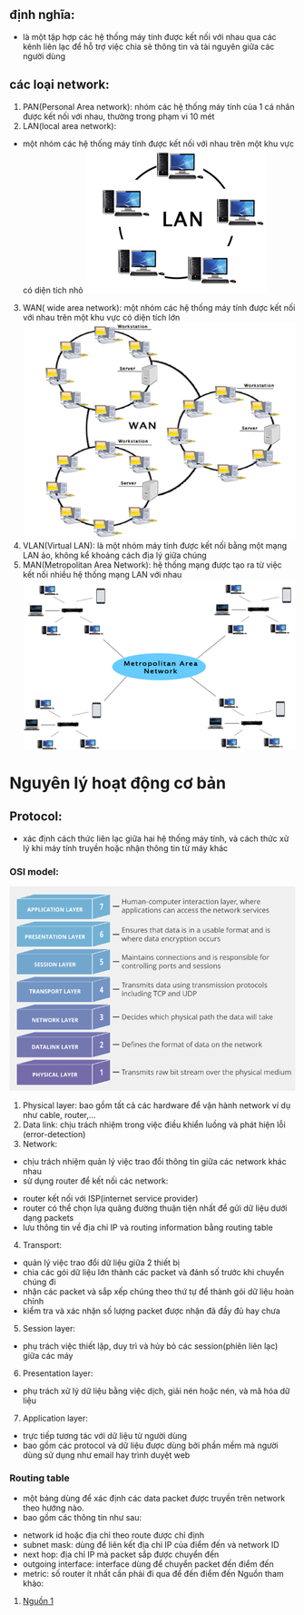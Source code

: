 ## định nghĩa:
- là một tập hợp các hệ thống máy tính được kết nối với nhau qua các kênh liên lạc để hỗ trợ việc chia sẻ thông tin và tài nguyên giữa các người dùng
## các loại network:

1. PAN(Personal Area network): nhóm các hệ thống máy tính của 1 cá nhân được kết nối với nhau, thường trong phạm vi 10 mét
2. LAN(local area network):
- một nhóm các hệ thống máy tính được kết nối với nhau trên một khu vực có diện tích nhỏ
![LAN](./images/LAN.png)
3. WAN( wide area network): một nhóm các hệ thống máy tính được kết nối với nhau trên một khu vực có diện tích lớn
![WAN](./images/WAN.png)
4. VLAN(Virtual LAN): là một nhóm máy tính được kết nối bằng một mạng LAN ảo, không kể khoảng cách địa lý giữa chúng
5. MAN(Metropolitan Area Network): hệ thống mạng được tạo ra từ việc kết nối nhiều hệ thống mạng LAN với nhau
![MAN](./images/MAN.png)
# Nguyên lý hoạt động cơ bản
## Protocol:
- xác định cách thức liên lạc giữa hai hệ thống máy tính, và cách thức xử lý khi máy tính truyền hoặc nhận thông tin từ máy khác
### OSI model:
![OSI](./images/Osi_model.png)
1. Physical layer: bao gồm tất cả các hardware để vận hành network ví dụ như cable, router,...
2. Data link: chịu trách nhiệm trong việc điều khiển luồng và phát hiện lỗi (error-detection)
3. Network: 
- chịu trách nhiệm quản lý việc trao đổi thông tin giữa các network khác nhau
- sử dụng router để kết nối các network:
+ router kết nối với ISP(internet service provider)
+ router có thể chọn lựa quãng đường thuận tiện nhất để gửi dữ liệu dưới dạng packets
+ lưu thông tin về địa chỉ IP và routing information bằng routing table
4. Transport: 
- quản lý việc trao đổi dữ liệu giữa 2 thiết bị
- chia các gói dữ liệu lớn thành các packet và đánh số trước khi chuyển chúng đi
- nhận các packet và sắp xếp chúng theo thứ tự để thành gói dữ liệu hoàn chỉnh
- kiểm tra và xác nhận số lượng packet được nhận đã đầy đủ hay chưa
5. Session layer:
- phụ trách việc thiết lập, duy trì và hủy bỏ các session(phiên liên lạc) giữa các máy
6. Presentation layer:
- phụ trách xử lý dữ liệu bằng việc dịch, giải nén hoặc nén, và mã hóa dữ liệu
7. Application layer:
- trực tiếp tương tác với dữ liệu từ người dùng
- bao gồm các protocol và dữ liệu được dùng bởi phần mềm mà người dùng sử dụng như email hay trình duyệt web
### Routing table
- một bảng dùng để xác định các data packet được truyền trên network theo hướng nào.
- bao gồm các thông tin như sau:
+ network id hoặc địa chỉ theo route được chỉ định
+ subnet mask: dùng để liên kết địa chỉ IP của điểm đến và network ID
+ next hop: địa chỉ IP mà packet sắp được chuyển đến
+ outgoing interface: interface dùng để chuyển packet đến điểm đến
+ metric: số router ít nhất cần phải đi qua để đến điểm đến
Nguồn tham khảo:
1. [Nguồn 1](https://www.javatpoint.com/types-of-computer-network)
